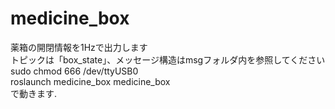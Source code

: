 # medicine_box
薬箱の開閉情報を1Hzで出力します  
トピックは「box_state」、メッセージ構造はmsgフォルダ内を参照してください  
sudo chmod 666 /dev/ttyUSB0  
roslaunch medicine_box medicine_box  
で動きます.
